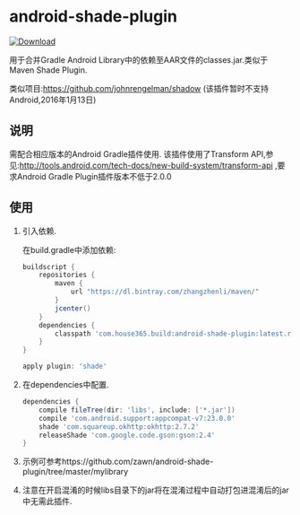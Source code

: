 # android-shade-plugin

[ ![Download](https://api.bintray.com/packages/zhangzhenli/maven/android-shade-plugin/images/download.svg) ](https://bintray.com/zhangzhenli/maven/android-shade-plugin/_latestVersion)

用于合并Gradle Android Library中的依赖至AAR文件的classes.jar.类似于Maven Shade Plugin. 

类似项目:https://github.com/johnrengelman/shadow (该插件暂时不支持Android,2016年1月13日)

## 说明
需配合相应版本的Android Gradle插件使用.
该插件使用了Transform API,参见:http://tools.android.com/tech-docs/new-build-system/transform-api ,要求Android Gradle Plugin插件版本不低于2.0.0


## 使用

1. 引入依赖.

    在build.gradle中添加依赖:
    ``` groovy
    buildscript {
        repositories {
            maven {
                url "https://dl.bintray.com/zhangzhenli/maven/"
            }
            jcenter()
        }
        dependencies {
            classpath 'com.house365.build:android-shade-plugin:latest.release'
        }
    }
    
    apply plugin: 'shade'
    ```

2. 在dependencies中配置.

    ``` groovy
    dependencies {
        compile fileTree(dir: 'libs', include: ['*.jar'])
        compile 'com.android.support:appcompat-v7:23.0.0'
        shade 'com.squareup.okhttp:okhttp:2.7.2'
        releaseShade 'com.google.code.gson:gson:2.4'
    }
    ```
   
3. 示例可参考https://github.com/zawn/android-shade-plugin/tree/master/mylibrary
4. 注意在开启混淆的时候libs目录下的jar将在混淆过程中自动打包进混淆后的jar中无需此插件.
